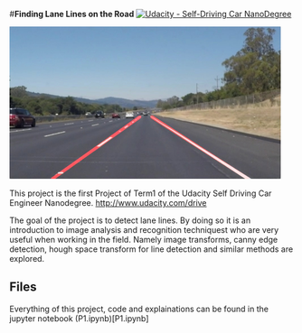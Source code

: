 #**Finding Lane Lines on the Road** 
[![Udacity - Self-Driving Car NanoDegree](https://s3.amazonaws.com/udacity-sdc/github/shield-carnd.svg)](http://www.udacity.com/drive)

<img src="laneLines_thirdPass.jpg" width="480" alt="Combined Image" />

This project is the first Project of Term1 of the Udacity Self Driving Car Engineer Nanodegree. http://www.udacity.com/drive

The goal of the project is to detect lane lines. By doing so it is an introduction to image analysis and recognition techniquest who are very useful when working in the field. Namely image transforms, canny edge detection, hough space transform for line detection and similar methods are explored.

## Files
Everything of this project, code and explainations can be found in the jupyter notebook (P1.ipynb)[P1.ipynb]